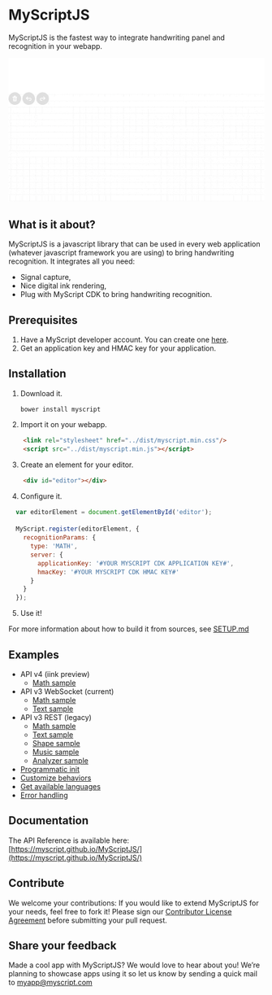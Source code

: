 # MyScriptJS
 
MyScriptJS is the fastest way to integrate handwriting panel and recognition in your webapp.
 
![MyScriptJS preview](./preview.gif)

## What is it about?

MyScriptJS is a javascript library that can be used in every web application (whatever javascript framework you are using) to bring handwriting recognition. 
It integrates all you need:  
* Signal capture,
* Nice digital ink rendering,
* Plug with MyScript CDK to bring handwriting recognition.

## Prerequisites

1. Have a MyScript developer account. You can create one [here](https://dev.myscript.com/).
2. Get an application key and HMAC key for your application.

## Installation

1. Download it.

       bower install myscript

2. Import it on your webapp.

```html
    <link rel="stylesheet" href="../dist/myscript.min.css"/>
    <script src="../dist/myscript.min.js"></script>
```

3. Create an element for your editor.

```html
    <div id="editor"></div>
```

4. Configure it.

```js
  var editorElement = document.getElementById('editor');

  MyScript.register(editorElement, {
    recognitionParams: {
      type: 'MATH',
      server: {
        applicationKey: '#YOUR MYSCRIPT CDK APPLICATION KEY#',
        hmacKey: '#YOUR MYSCRIPT CDK HMAC KEY#'
      }
    }
  });
```
   
5. Use it!

For more information about how to build it from sources, see [SETUP.md](SETUP.md)

## Examples

* API v4 (iink preview)
    * [Math sample](./samples/websocket_math_iink.html)
* API v3 WebSocket (current)
    * [Math sample](./samples/websocket_math.html)
    * [Text sample](./samples/websocket_text.html)
* API v3 REST (legacy)
    * [Math sample](./samples/rest_math.html)
    * [Text sample](./samples/rest_text.html)
    * [Shape sample](./samples/rest_shape.html)
    * [Music sample](./samples/rest_music.html)
    * [Analyzer sample](./samples/rest_analyzer.html)
* [Programmatic init](./samples/programmatic-init.html)
* [Customize behaviors](./samples/custom_behaviors.html)
* [Get available languages](./samples/get_languages.html)
* [Error handling](./samples/init-error.html)
   
## Documentation

The API Reference is available here: [https://myscript.github.io/MyScriptJS/](https://myscript.github.io/MyScriptJS/)

## Contribute

We welcome your contributions: 
If you would like to extend MyScriptJS for your needs, feel free to fork it!
Please sign our [Contributor License Agreement](CONTRIBUTING.md) before submitting your pull request.

## Share your feedback

Made a cool app with MyScriptJS? We would love to hear about you!
We’re planning to showcase apps using it so let us know by sending a quick mail to [myapp@myscript.com](mailto://myapp@myscript.com)
